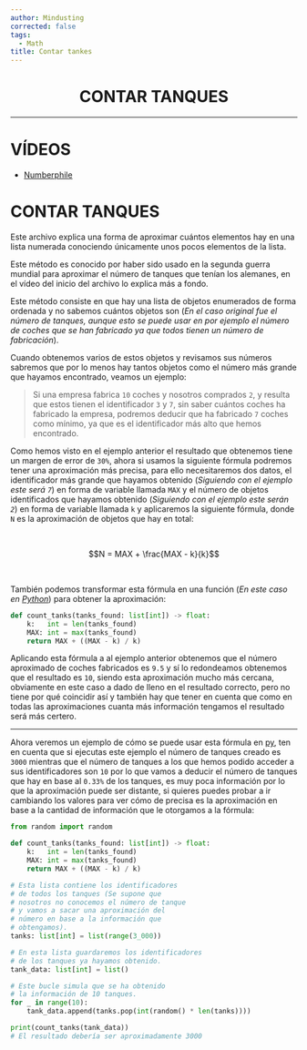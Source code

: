 ```yaml
---
author: Mindusting
corrected: false
tags:
  - Math
title: Contar tankes
---
```


<h1 style="text-align:center;">CONTAR TANQUES</h1>

---

# VÍDEOS

- [Numberphile](https://youtu.be/WLCwMRJBhuI)

# CONTAR TANQUES

Este archivo explica una forma de aproximar cuántos elementos hay en una lista numerada conociendo únicamente unos pocos elementos de la lista.

Este método es conocido por haber sido usado en la segunda guerra mundial para aproximar el número de tanques que tenían los alemanes, en el vídeo del inicio del archivo lo explica más a fondo.

Este método consiste en que hay una lista de objetos enumerados de forma ordenada y no sabemos cuántos objetos son (*En el caso original fue el número de tanques, aunque esto se puede usar en por ejemplo el número de coches que se han fabricado ya que todos tienen un número de fabricación*).

Cuando obtenemos varios de estos objetos y revisamos sus números sabremos que por lo menos hay tantos objetos como el número más grande que hayamos encontrado, veamos un ejemplo:

> Si una empresa fabrica `10` coches y nosotros comprados `2`, y resulta que estos tienen el identificador `3` y `7`, sin saber cuántos coches ha fabricado la empresa, podremos deducir que ha fabricado `7` coches como mínimo, ya que es el identificador más alto que hemos encontrado.

Como hemos visto en el ejemplo anterior el resultado que obtenemos tiene un margen de error de `30%`, ahora si usamos la siguiente fórmula podremos tener una aproximación más precisa, para ello necesitaremos dos datos, el identificador más grande que hayamos obtenido (*Siguiendo con el ejemplo este será `7`*) en forma de variable llamada `MAX` y el número de objetos identificados que hayamos obtenido (*Siguiendo con el ejemplo este serán `2`*) en forma de variable llamada `k` y aplicaremos la siguiente fórmula, donde `N` es la aproximación de objetos que hay en total:

<br>

$$N = MAX + \frac{MAX - k}{k}$$

<br>

También podemos transformar esta fórmula en una función (*En este caso en [Python](../python/py.md)*) para obtener la aproximación:

```py
def count_tanks(tanks_found: list[int]) -> float:
    k:   int = len(tanks_found)
    MAX: int = max(tanks_found)
    return MAX + ((MAX - k) / k)
```

Aplicando esta fórmula a al ejemplo anterior obtenemos que el número aproximado de coches fabricados es `9.5` y sí lo redondeamos obtenemos que el resultado es `10`, siendo esta aproximación mucho más cercana, obviamente en este caso a dado de lleno en el resultado correcto, pero no tiene por qué coincidir así y también hay que tener en cuenta que como en todas las aproximaciones cuanta más información tengamos el resultado será más certero.

---

Ahora veremos un ejemplo de cómo se puede usar esta fórmula en [py](../python/py.md), ten en cuenta que si ejecutas este ejemplo el número de tanques creado es `3000` mientras que el número de tanques a los que hemos podido acceder a sus identificadores son `10` por lo que vamos a deducir el número de tanques que hay en base al `0.33%` de los tanques, es muy poca información por lo que la aproximación puede ser distante, si quieres puedes probar a ir cambiando los valores para ver cómo de precisa es la aproximación en base a la cantidad de información que le otorgamos a la fórmula:


```py
from random import random

def count_tanks(tanks_found: list[int]) -> float:
    k:   int = len(tanks_found)
    MAX: int = max(tanks_found)
    return MAX + ((MAX - k) / k)

# Esta lista contiene los identificadores
# de todos los tanques (Se supone que
# nosotros no conocemos el número de tanque
# y vamos a sacar una aproximación del
# número en base a la información que
# obtengamos).
tanks: list[int] = list(range(3_000))

# En esta lista guardaremos los identificadores
# de los tanques ya hayamos obtenido.
tank_data: list[int] = list()

# Este bucle simula que se ha obtenido
# la información de 10 tanques.
for _ in range(10):
    tank_data.append(tanks.pop(int(random() * len(tanks))))

print(count_tanks(tank_data))
# El resultado debería ser aproximadamente 3000
```
